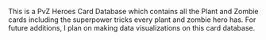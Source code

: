 This is a PvZ Heroes Card Database which contains all the Plant and Zombie cards including the superpower tricks every plant and zombie hero has. 
For future additions, I plan on making data visualizations on this card database. 
